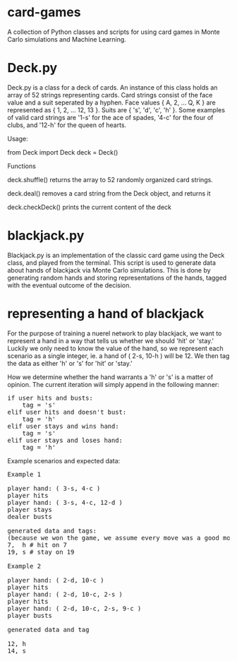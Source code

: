 # card-games
 A collection of Python classes and scripts for using card games in Monte Carlo simulations and Machine Learning.

# Deck.py
Deck.py is a class for a deck of cards. An instance of this class holds an array of 52 strings representing cards. Card strings consist of the face value and a suit seperated by a hyphen. Face values { A, 2, ... Q, K } are represented as { 1, 2, ... 12, 13 }. Suits are { 's', 'd', 'c', 'h' }. Some examples of valid card strings are '1-s' for the ace of spades, '4-c' for the four of clubs, and '12-h' for the queen of hearts.

Usage:

from Deck import Deck
deck = Deck()

Functions
	
deck.shuffle()
returns the array to 52 randomly organized card strings.

deck.deal()
removes a card string from the Deck object, and returns it

deck.checkDeck()
prints the current content of the deck


# blackjack.py
Blackjack.py is an implementation of the classic card game using the Deck class, and played from the terminal. This script is used to generate data about hands of blackjack via Monte Carlo simulations. This is done by generating random hands and storing representations of the hands, tagged with the eventual outcome of the decision.

# representing a hand of blackjack

For the purpose of training a nuerel network to play blackjack, we want to represent a hand in a way that tells us whether we should 'hit' or 'stay.' Luckily we only need to know the value of the hand, so we represent each scenario as a single integer, ie. a hand of ( 2-s, 10-h ) will be 12. We then tag the data as either 'h' or 's' for 'hit' or 'stay.'

How we determine whether the hand warrants a 'h' or 's' is a matter of opinion. The current iteration will simply append in the following manner:

<pre>
if user hits and busts:
	tag = 's'
elif user hits and doesn't bust:
	tag = 'h'
elif user stays and wins hand:
	tag = 's'
elif user stays and loses hand:
	tag = 'h'
</pre>

Example scenarios and expected data:

<pre>
Example 1

player hand: ( 3-s, 4-c )
player hits
player hand: ( 3-s, 4-c, 12-d )
player stays
dealer busts

generated data and tags:
(because we won the game, we assume every move was a good move)
7,  h # hit on 7
19, s # stay on 19

Example 2

player hand: ( 2-d, 10-c )
player hits
player hand: ( 2-d, 10-c, 2-s )
player hits
player hand: ( 2-d, 10-c, 2-s, 9-c )
player busts

generated data and tag

12, h
14, s
</pre>



